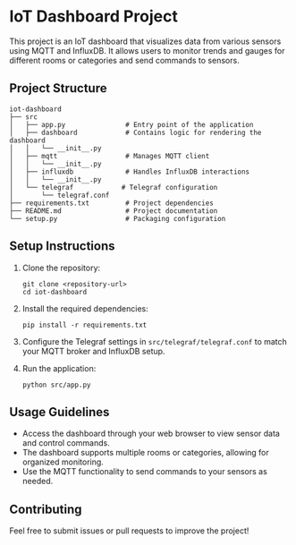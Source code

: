 # IoT Dashboard Project

This project is an IoT dashboard that visualizes data from various sensors using MQTT and InfluxDB. It allows users to monitor trends and gauges for different rooms or categories and send commands to sensors.

## Project Structure

```
iot-dashboard
├── src
│   ├── app.py               # Entry point of the application
│   ├── dashboard            # Contains logic for rendering the dashboard
│   │   └── __init__.py
│   ├── mqtt                 # Manages MQTT client
│   │   └── __init__.py
│   ├── influxdb             # Handles InfluxDB interactions
│   │   └── __init__.py
│   └── telegraf            # Telegraf configuration
│       └── telegraf.conf
├── requirements.txt         # Project dependencies
├── README.md                # Project documentation
└── setup.py                 # Packaging configuration
```

## Setup Instructions

1. Clone the repository:
   ```
   git clone <repository-url>
   cd iot-dashboard
   ```

2. Install the required dependencies:
   ```
   pip install -r requirements.txt
   ```

3. Configure the Telegraf settings in `src/telegraf/telegraf.conf` to match your MQTT broker and InfluxDB setup.

4. Run the application:
   ```
   python src/app.py
   ```

## Usage Guidelines

- Access the dashboard through your web browser to view sensor data and control commands.
- The dashboard supports multiple rooms or categories, allowing for organized monitoring.
- Use the MQTT functionality to send commands to your sensors as needed.

## Contributing

Feel free to submit issues or pull requests to improve the project!